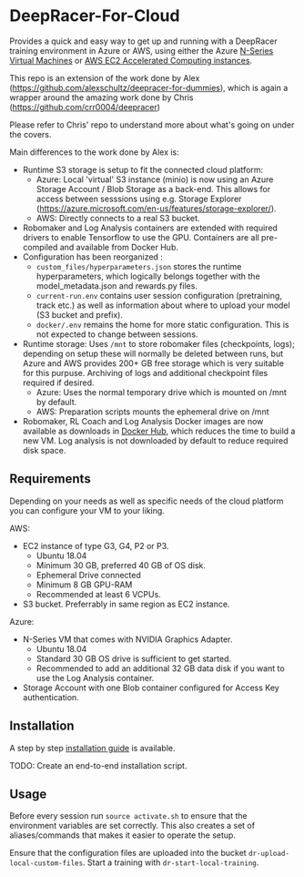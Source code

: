 # DeepRacer-For-Cloud
Provides a quick and easy way to get up and running with a DeepRacer training environment in Azure or AWS, using either the Azure [N-Series Virtual Machines](https://docs.microsoft.com/en-us/azure/virtual-machines/windows/sizes-gpu) or [AWS EC2 Accelerated Computing instances](https://aws.amazon.com/ec2/instance-types/?nc1=h_ls#Accelerated_Computing).

This repo is an extension of the work done by Alex (https://github.com/alexschultz/deepracer-for-dummies), which is again a wrapper around the amazing work done by Chris (https://github.com/crr0004/deepracer)

Please refer to Chris' repo to understand more about what's going on under the covers.

Main differences to the work done by Alex is:
* Runtime S3 storage is setup to fit the connected cloud platform:
	* Azure: Local 'virtual' S3 instance (minio) is now using an Azure Storage Account / Blob Storage as a back-end. This allows for access between sesssions using e.g. Storage Explorer (https://azure.microsoft.com/en-us/features/storage-explorer/).
	* AWS: Directly connects to a real S3 bucket.
* Robomaker and Log Analysis containers are extended with required drivers to enable Tensorflow to use the GPU. Containers are all pre-compiled and available from Docker Hub.
* Configuration has been reorganized :
	* `custom_files/hyperparameters.json` stores the runtime hyperparameters, which logically belongs together with the model_metadata.json and rewards.py files.
	* `current-run.env` contains user session configuration (pretraining, track etc.) as well as information about where to upload your model (S3 bucket and prefix).
	* `docker/.env` remains the home for more static configuration. This is not expected to change between sessions.
* Runtime storage: Uses `/mnt` to store robomaker files (checkpoints, logs); depending on setup these will normally be deleted between runs, but Azure and AWS provides 200+ GB free storage which is very suitable for this purpuse. Archiving of logs and additional checkpoint files required if desired.
	* Azure: Uses the normal temporary drive which is mounted on /mnt by default.
	* AWS: Preparation scripts mounts the ephemeral drive on /mnt
* Robomaker, RL Coach and Log Analysis Docker images are now available as downloads in [Docker Hub](https://hub.docker.com/search?q=larsll%2Fdeepracer&type=image), which reduces the time to build a new VM. Log analysis is not downloaded by default to reduce required disk space.

## Requirements

Depending on your needs as well as specific needs of the cloud platform you can configure your VM to your liking.

AWS:
* EC2 instance of type G3, G4, P2 or P3.
	* Ubuntu 18.04
	* Minimum 30 GB, preferred 40 GB of OS disk.
	* Ephemeral Drive connected
	* Minimum 8 GB GPU-RAM
	* Recommended at least 6 VCPUs.
* S3 bucket. Preferrably in same region as EC2 instance.

Azure:
* N-Series VM that comes with NVIDIA Graphics Adapter. 
	* Ubuntu 18.04
	* Standard 30 GB OS drive is sufficient to get started. 
	* Recommended to add an additional 32 GB data disk if you want to use the Log Analysis container.
* Storage Account with one Blob container configured for Access Key authentication.
	
## Installation

A step by step [installation guide](https://github.com/larsll/deepracer-for-azure/wiki/Install-DeepRacer-in-Azure) is available.

TODO: Create an end-to-end installation script.

## Usage

Before every session run `source activate.sh` to ensure that the environment variables are set correctly. This also creates a set of aliases/commands that makes it easier to operate the setup.

Ensure that the configuration files are uploaded into the bucket `dr-upload-local-custom-files`. Start a training with `dr-start-local-training`.
